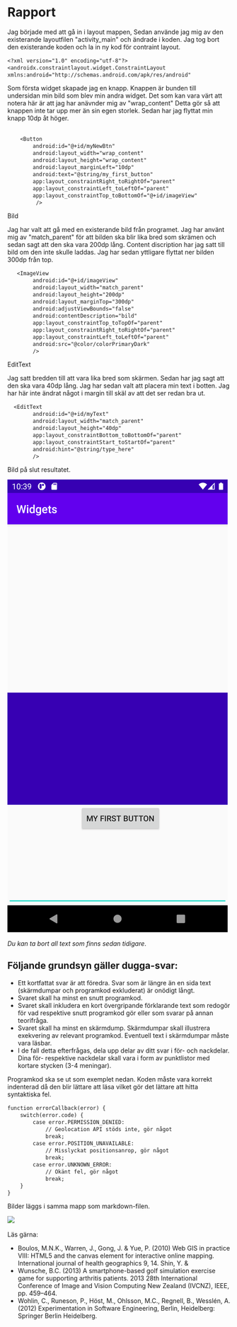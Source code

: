 
# Rapport

Jag började med att gå in i layout mappen, Sedan använde jag mig av den existerande layoutfilen "activity_main" och ändrade i koden.
Jag tog bort den existerande koden och la in ny kod för contraint layout.
```
<?xml version="1.0" encoding="utf-8"?>
<androidx.constraintlayout.widget.ConstraintLayout xmlns:android="http://schemas.android.com/apk/res/android"
```

Som första widget skapade jag en knapp. Knappen är bunden till undersidan min bild som blev min andra widget. Det som kan vara värt att notera här är att jag har anävnder mig av
"wrap_content" Detta gör så att knappen inte tar upp mer än sin egen storlek. Sedan har jag flyttat min knapp 10dp åt höger.

```

    <Button
        android:id="@+id/myNewBtn"
        android:layout_width="wrap_content"
        android:layout_height="wrap_content"
        android:layout_marginLeft="10dp"
        android:text="@string/my_first_button"
        app:layout_constraintRight_toRightOf="parent"
        app:layout_constraintLeft_toLeftOf="parent"
        app:layout_constraintTop_toBottomOf="@+id/imageView"
         />
```

Bild

Jag har valt att gå med en existerande bild från programet. Jag har använt mig av "match_parent" för att bilden ska blir lika bred som skrämen och sedan sagt att den ska vara 200dp lång.
Content discription har jag satt till bild om den inte skulle laddas. Jag har sedan yttligare flyttat ner bilden 300dp från top.

```
   <ImageView
        android:id="@+id/imageView"
        android:layout_width="match_parent"
        android:layout_height="200dp"
        android:layout_marginTop="300dp"
        android:adjustViewBounds="false"
        android:contentDescription="bild"
        app:layout_constraintTop_toTopOf="parent"
        app:layout_constraintRight_toRightOf="parent"
        app:layout_constraintLeft_toLeftOf="parent"
        android:src="@color/colorPrimaryDark"
        />
```

EditText

Jag satt bredden till att vara lika bred som skärmen. Sedan har jag sagt att den ska vara 40dp lång.
Jag har sedan valt att placera min text i botten. Jag har här inte ändrat något i margin till skäl av att det ser redan bra ut.

```
  <EditText
        android:id="@+id/myText"
        android:layout_width="match_parent"
        android:layout_height="40dp"
        app:layout_constraintBottom_toBottomOf="parent"
        app:layout_constraintStart_toStartOf="parent"
        android:hint="@string/type_here"
        />
```


Bild på slut resultatet.

  ![](Screenshot_1618216797.png)



_Du kan ta bort all text som finns sedan tidigare_.

## Följande grundsyn gäller dugga-svar:

- Ett kortfattat svar är att föredra. Svar som är längre än en sida text (skärmdumpar och programkod exkluderat) är onödigt långt.
- Svaret skall ha minst en snutt programkod.
- Svaret skall inkludera en kort övergripande förklarande text som redogör för vad respektive snutt programkod gör eller som svarar på annan teorifråga.
- Svaret skall ha minst en skärmdump. Skärmdumpar skall illustrera exekvering av relevant programkod. Eventuell text i skärmdumpar måste vara läsbar.
- I de fall detta efterfrågas, dela upp delar av ditt svar i för- och nackdelar. Dina för- respektive nackdelar skall vara i form av punktlistor med kortare stycken (3-4 meningar).

Programkod ska se ut som exemplet nedan. Koden måste vara korrekt indenterad då den blir lättare att läsa vilket gör det lättare att hitta syntaktiska fel.

```
function errorCallback(error) {
    switch(error.code) {
        case error.PERMISSION_DENIED:
            // Geolocation API stöds inte, gör något
            break;
        case error.POSITION_UNAVAILABLE:
            // Misslyckat positionsanrop, gör något
            break;
        case error.UNKNOWN_ERROR:
            // Okänt fel, gör något
            break;
    }
}
```

Bilder läggs i samma mapp som markdown-filen.

![](Screenshot_1618216797)

Läs gärna:

- Boulos, M.N.K., Warren, J., Gong, J. & Yue, P. (2010) Web GIS in practice VIII: HTML5 and the canvas element for interactive online mapping. International journal of health geographics 9, 14. Shin, Y. &
- Wunsche, B.C. (2013) A smartphone-based golf simulation exercise game for supporting arthritis patients. 2013 28th International Conference of Image and Vision Computing New Zealand (IVCNZ), IEEE, pp. 459–464.
- Wohlin, C., Runeson, P., Höst, M., Ohlsson, M.C., Regnell, B., Wesslén, A. (2012) Experimentation in Software Engineering, Berlin, Heidelberg: Springer Berlin Heidelberg.

